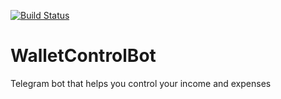 [![Build Status](https://travis-ci.org/kryvokhyzha/wallet-control-bot.svg?branch=master)](https://travis-ci.org/kryvokhyzha/wallet-control-bot)

# WalletControlBot
Telegram bot that helps you control your income and expenses
